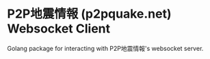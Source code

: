 # P2P地震情報 (p2pquake.net) Websocket Client

Golang package for interacting with P2P地震情報's websocket server.
